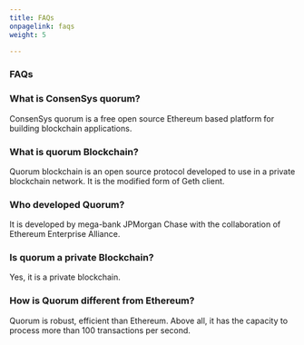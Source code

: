 ```yaml
---
title: FAQs
onpagelink: faqs
weight: 5

---
```


### **FAQs**

### What is ConsenSys quorum?
ConsenSys quorum is a free open source Ethereum based platform for building blockchain applications. 
### What is quorum Blockchain?
Quorum blockchain is an open source protocol developed to use in a private blockchain network. It is the modified form of Geth client.
### Who developed Quorum?
It is developed by mega-bank JPMorgan Chase with the collaboration of Ethereum Enterprise Alliance. 
### Is quorum a private Blockchain?
Yes, it is a private blockchain.
### How is Quorum different from Ethereum?
Quorum is robust, efficient than Ethereum. Above all, it  has the capacity to process more than 100 transactions per second. 
